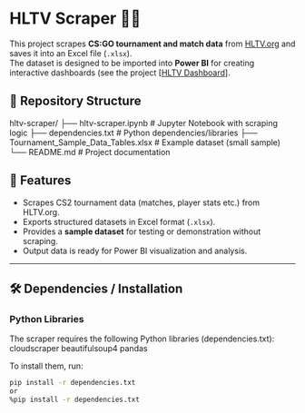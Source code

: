 # HLTV Scraper 🕵️‍♂️

This project scrapes **CS:GO tournament and match data** from [HLTV.org](https://www.hltv.org/) and saves it into an Excel file (`.xlsx`).  
The dataset is designed to be imported into **Power BI** for creating interactive dashboards (see the project [[HLTV Dashboard](https://github.com/M4teusz00/HLTV-dashboard)].

## 📂 Repository Structure

hltv-scraper/
├── hltv-scraper.ipynb # Jupyter Notebook with scraping logic
├── dependencies.txt # Python dependencies/libraries
├── Tournament_Sample_Data_Tables.xlsx # Example dataset (small sample)
└── README.md # Project documentation

## 🚀 Features
- Scrapes CS2 tournament data (matches, player stats etc.) from HLTV.org.  
- Exports structured datasets in Excel format (`.xlsx`).  
- Provides a **sample dataset** for testing or demonstration without scraping.  
- Output data is ready for Power BI visualization and analysis.  

---

## 🛠️ Dependencies / Installation

### Python Libraries
The scraper requires the following Python libraries (dependencies.txt):
cloudscraper
beautifulsoup4
pandas

To install them, run:

```bash
pip install -r dependencies.txt
or
%pip install -r dependencies.txt
